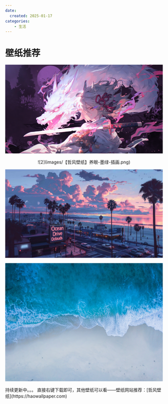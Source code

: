 ```yaml
---
date:
  created: 2025-01-17
categories: 
    - 生活
---
```

# 壁纸推荐

![1](images/御剑驭龙红鸾樱落高清壁纸_彼岸壁纸.jpg)
<!-- more -->
  

<center>
![2](images/【哲风壁纸】养眼-墨绿-插画.png)
  
![3](images/【哲风壁纸】城市-夕阳.png)
  
![4](images/【哲风壁纸】海边-自然-风景.png)

</center>持续更新中。。。  
直接右键下载即可，其他壁纸可以看——壁纸网站推荐：[哲风壁纸](https://haowallpaper.com)
